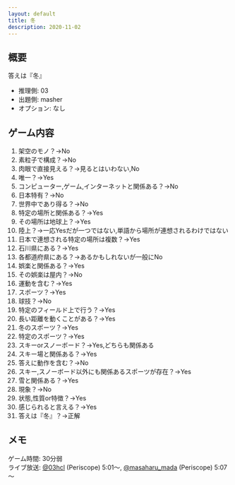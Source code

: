 ```yaml
---
layout: default
title: 冬
description: 2020-11-02
---
```


## 概要

答えは『冬』

- 推理側: 03
- 出題側: masher
- オプション: なし

## ゲーム内容

1. 架空のモノ？→No
2. 素粒子で構成？→No
3. 肉眼で直接見える？→見るとはいわない,No
4. 唯一？→Yes
5. コンピューター,ゲーム,インターネットと関係ある？→No
6. 日本特有？→No
7. 世界中であり得る？→No
8. 特定の場所と関係ある？→Yes
9. その場所は地球上？→Yes
10. 陸上？→一応Yesだが一つではない,単語から場所が連想されるわけではない
11. 日本で連想される特定の場所は複数？→Yes
12. 石川県にある？→Yes
13. 各都道府県にある？→あるかもしれないが一般にNo
14. 娯楽と関係ある？→Yes
15. その娯楽は屋内？→No
16. 運動を含む？→Yes
17. スポーツ？→Yes
18. 球技？→No
19. 特定のフィールド上で行う？→Yes
20. 長い距離を動くことがある？→Yes
21. 冬のスポーツ？→Yes
22. 特定のスポーツ？→Yes
23. スキーorスノーボード？→Yes,どちらも関係ある
24. スキー場と関係ある？→Yes
25. 答えに動作を含む？→No
26. スキー,スノーボード以外にも関係あるスポーツが存在？→Yes
27. 雪と関係ある？→Yes
28. 現象？→No
29. 状態,性質or特徴？→Yes
30. 感じられると言える？→Yes
31. 答えは『冬』？→正解

## メモ

ゲーム時間: 30分弱  
ライブ放送: [@03hcl](https://www.periscope.tv/03hcl/1ynKOqlWnjrJR?t=5m1s) (Periscope) 5:01～, [@masaharu_mada](https://www.periscope.tv/masaharu_mada/1OwGWLXPgQMJQ?t=5m7s) (Periscope) 5:07～

